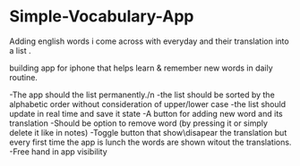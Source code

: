 # Simple-Vocabulary-App
Adding english words i come across with everyday and their translation into a list .

building app for iphone that helps learn & remember new words in daily routine.


-The app should the list permanently./n
-the list should be sorted by the alphabetic order without consideration of upper/lower case
-the list should update in real time and save it state
-A button for adding new word and its translation
-Should be option to remove word (by pressing it or simply delete it like in notes)
-Toggle button that show\disapear the translation but every first time the app is lunch the words are shown witout the translations.
-Free hand in app visibility

